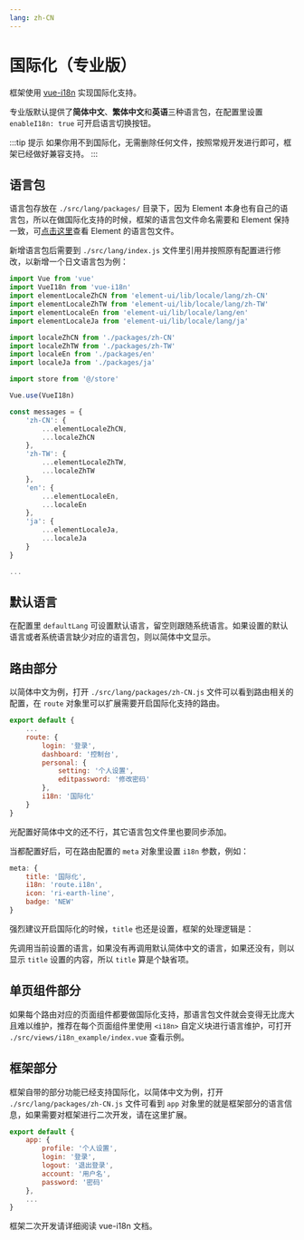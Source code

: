 ```yaml
---
lang: zh-CN
---
```


# 国际化（专业版）

框架使用 [vue-i18n](http://kazupon.github.io/vue-i18n/zh/) 实现国际化支持。

专业版默认提供了**简体中文**、**繁体中文**和**英语**三种语言包，在配置里设置 `enableI18n: true` 可开启语言切换按钮。

:::tip 提示
如果你用不到国际化，无需删除任何文件，按照常规开发进行即可，框架已经做好兼容支持。
:::

## 语言包

语言包存放在 `./src/lang/packages/` 目录下，因为 Element 本身也有自己的语言包，所以在做国际化支持的时候，框架的语言包文件命名需要和 Element 保持一致，可[点击这里](https://github.com/ElemeFE/element/tree/dev/src/locale/lang)查看 Element 的语言包文件。

新增语言包后需要到 `./src/lang/index.js` 文件里引用并按照原有配置进行修改，以新增一个日文语言包为例：

```js {6,11,30-33}
import Vue from 'vue'
import VueI18n from 'vue-i18n'
import elementLocaleZhCN from 'element-ui/lib/locale/lang/zh-CN'
import elementLocaleZhTW from 'element-ui/lib/locale/lang/zh-TW'
import elementLocaleEn from 'element-ui/lib/locale/lang/en'
import elementLocaleJa from 'element-ui/lib/locale/lang/ja'

import localeZhCN from './packages/zh-CN'
import localeZhTW from './packages/zh-TW'
import localeEn from './packages/en'
import localeJa from './packages/ja'

import store from '@/store'

Vue.use(VueI18n)

const messages = {
    'zh-CN': {
        ...elementLocaleZhCN,
        ...localeZhCN
    },
    'zh-TW': {
        ...elementLocaleZhTW,
        ...localeZhTW
    },
    'en': {
        ...elementLocaleEn,
        ...localeEn
    },
    'ja': {
        ...elementLocaleJa,
        ...localeJa
    }
}

...
```

## 默认语言

在配置里 `defaultLang` 可设置默认语言，留空则跟随系统语言。如果设置的默认语言或者系统语言缺少对应的语言包，则以简体中文显示。

## 路由部分

以简体中文为例，打开 `./src/lang/packages/zh-CN.js` 文件可以看到路由相关的配置，在 `route` 对象里可以扩展需要开启国际化支持的路由。

```js
export default {
    ...
    route: {
        login: '登录',
        dashboard: '控制台',
        personal: {
            setting: '个人设置',
            editpassword: '修改密码'
        },
        i18n: '国际化'
	}
}
```

光配置好简体中文的还不行，其它语言包文件里也要同步添加。

当都配置好后，可在路由配置的 `meta` 对象里设置 `i18n` 参数，例如：

```js {3}
meta: {
    title: '国际化',
    i18n: 'route.i18n',
    icon: 'ri-earth-line',
    badge: 'NEW'
}
```

强烈建议开启国际化的时候，`title` 也还是设置，框架的处理逻辑是：

先调用当前设置的语言，如果没有再调用默认简体中文的语言，如果还没有，则以显示 `title` 设置的内容，所以 `title` 算是个缺省项。

## 单页组件部分

如果每个路由对应的页面组件都要做国际化支持，那语言包文件就会变得无比庞大且难以维护，推荐在每个页面组件里使用 `<i18n>` 自定义块进行语言维护，可打开 `./src/views/i18n_example/index.vue` 查看示例。

## 框架部分

框架自带的部分功能已经支持国际化，以简体中文为例，打开 `./src/lang/packages/zh-CN.js` 文件可看到 `app` 对象里的就是框架部分的语言信息，如果需要对框架进行二次开发，请在这里扩展。

```js
export default {
    app: {
        profile: '个人设置',
        login: '登录',
        logout: '退出登录',
        account: '用户名',
        password: '密码'
    },
    ...
}
```

框架二次开发请详细阅读 vue-i18n 文档。
